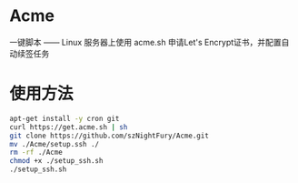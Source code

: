 # Acme
一键脚本 —— Linux 服务器上使用 acme.sh 申请Let's Encrypt证书，并配置自动续签任务
# 使用方法
```bash
apt-get install -y cron git
curl https://get.acme.sh | sh
git clone https://github.com/szNightFury/Acme.git
mv ./Acme/setup.ssh ./
rm -rf ./Acme
chmod +x ./setup_ssh.sh
./setup_ssh.sh
```
